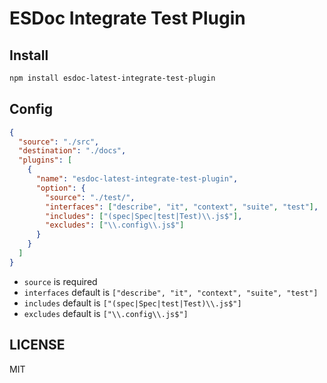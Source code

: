 # ESDoc Integrate Test Plugin
## Install
```bash
npm install esdoc-latest-integrate-test-plugin
```

## Config
```json
{
  "source": "./src",
  "destination": "./docs",
  "plugins": [
    {
      "name": "esdoc-latest-integrate-test-plugin",
      "option": {
        "source": "./test/",
        "interfaces": ["describe", "it", "context", "suite", "test"],
        "includes": ["(spec|Spec|test|Test)\\.js$"],
        "excludes": ["\\.config\\.js$"]
      }
    }
  ]
}
```

- `source` is required
- `interfaces` default is `["describe", "it", "context", "suite", "test"]`
- `includes` default is `["(spec|Spec|test|Test)\\.js$"]`
- `excludes` default is `["\\.config\\.js$"]`

## LICENSE
MIT

